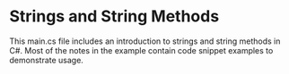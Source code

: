 # Strings and String Methods

This main.cs file includes an introduction to strings and string methods in C#.
Most of the notes in the example contain code snippet examples to demonstrate usage.
